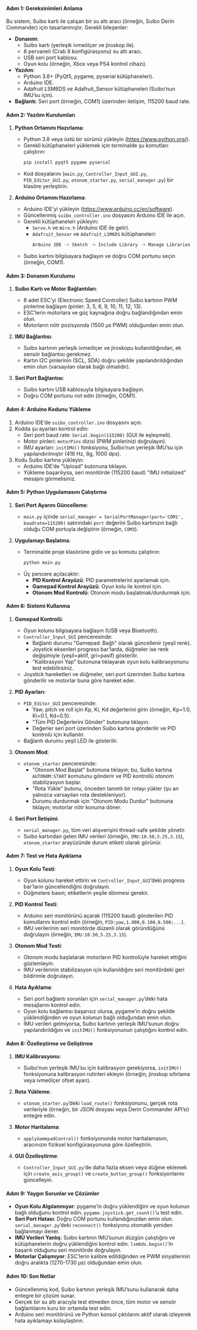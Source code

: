
#### **Adım 1: Gereksinimleri Anlama**
Bu sistem, Suibo kartı ile çalışan bir su altı aracı (örneğin, Suibo Derin Commander) için tasarlanmıştır. Gerekli bileşenler:
- **Donanım**:
  - Suibo kartı (yerleşik ivmeölçer ve jiroskop ile).
  - 8 pervaneli (Crab 8 konfigürasyonu) su altı aracı.
  - USB seri port kablosu.
  - Oyun kolu (örneğin, Xbox veya PS4 kontrol cihazı).
- **Yazılım**:
  - Python 3.8+ (PyQt5, pygame, pyserial kütüphaneleri).
  - Arduino IDE.
  - Adafruit LSM6DS ve Adafruit_Sensor kütüphaneleri (Suibo’nun IMU’su için).
- **Bağlantı**: Seri port (örneğin, COM1) üzerinden iletişim, 115200 baud rate.

#### **Adım 2: Yazılım Kurulumları**
1. **Python Ortamını Hazırlama**:
   - Python 3.8 veya üstü bir sürümü yükleyin (https://www.python.org/).
   - Gerekli kütüphaneleri yüklemek için terminalde şu komutları çalıştırın:
     ```bash
     pip install pyqt5 pygame pyserial
     ```
   - Kod dosyalarını (`main.py`, `Controller_Input_GUI.py`, `PID_Editor_GUI.py`, `otonom_starter.py`, `serial_manager.py`) bir klasöre yerleştirin.

2. **Arduino Ortamını Hazırlama**:
   - Arduino IDE’yi yükleyin (https://www.arduino.cc/en/software).
   - Güncellenmiş `suibo_controller.ino` dosyasını Arduino IDE ile açın.
   - Gerekli kütüphaneleri yükleyin:
     - `Servo.h` ve `Wire.h` (Arduino IDE ile gelir).
     - `Adafruit_Sensor` ve `Adafruit_LSM6DS` kütüphaneleri:
       ```bash
       Arduino IDE -> Sketch -> Include Library -> Manage Libraries -> "Adafruit LSM6DS" ve "Adafruit_Sensor" arat ve kur
       ```
   - Suibo kartını bilgisayara bağlayın ve doğru COM portunu seçin (örneğin, COM1).

#### **Adım 3: Donanım Kurulumu**
1. **Suibo Kartı ve Motor Bağlantıları**:
   - 8 adet ESC’yi (Electronic Speed Controller) Suibo kartının PWM pinlerine bağlayın (pinler: 3, 5, 6, 9, 10, 11, 12, 13).
   - ESC’lerin motorlara ve güç kaynağına doğru bağlandığından emin olun.
   - Motorların nötr pozisyonda (1500 µs PWM) olduğundan emin olun.

2. **IMU Bağlantısı**:
   - Suibo kartının yerleşik ivmeölçer ve jiroskopu kullanıldığından, ek sensör bağlantısı gerekmez.
   - Kartın I2C pinlerinin (SCL, SDA) doğru şekilde yapılandırıldığından emin olun (varsayılan olarak bağlı olmalıdır).

3. **Seri Port Bağlantısı**:
   - Suibo kartını USB kablosuyla bilgisayara bağlayın.
   - Doğru COM portunu not edin (örneğin, COM1).

#### **Adım 4: Arduino Kodunu Yükleme**
1. Arduino IDE’de `suibo_controller.ino` dosyasını açın.
2. Kodda şu ayarları kontrol edin:
   - Seri port baud rate: `Serial.begin(115200)` (GUI ile eşleşmeli).
   - Motor pinleri: `motorPins` dizisi (PWM pinlerinizi doğrulayın).
   - IMU ayarları: `initIMU()` fonksiyonu, Suibo’nun yerleşik IMU’su için yapılandırılmıştır (416 Hz, 8g, 1000 dps).
3. Kodu Suibo kartına yükleyin:
   - Arduino IDE’de "Upload" butonuna tıklayın.
   - Yükleme başarılıysa, seri monitörde (115200 baud) "IMU initialized" mesajını görmelisiniz.

#### **Adım 5: Python Uygulamasını Çalıştırma**
1. **Seri Port Ayarını Güncelleme**:
   - `main.py` içinde `serial_manager = SerialPortManager(port='COM1', baudrate=115200)` satırındaki `port` değerini Suibo kartınızın bağlı olduğu COM portuyla değiştirin (örneğin, `COM3`).

2. **Uygulamayı Başlatma**:
   - Terminalde proje klasörüne gidin ve şu komutu çalıştırın:
     ```bash
     python main.py
     ```
   - Üç pencere açılacaktır:
     - **PID Kontrol Arayüzü**: PID parametrelerini ayarlamak için.
     - **Gamepad Kontrol Arayüzü**: Oyun kolu ile kontrol için.
     - **Otonom Mod Kontrolü**: Otonom modu başlatmak/durdurmak için.

#### **Adım 6: Sistemi Kullanma**
1. **Gamepad Kontrolü**:
   - Oyun kolunu bilgisayara bağlayın (USB veya Bluetooth).
   - `Controller_Input_GUI` penceresinde:
     - Bağlantı durumu "Gamepad: Bağlı" olarak güncellenir (yeşil renk).
     - Joystick eksenleri progress bar’larda, düğmeler ise renk değişimiyle (yeşil=aktif, gri=pasif) gösterilir.
     - "Kalibrasyon Yap" butonuna tıklayarak oyun kolu kalibrasyonunu test edebilirsiniz.
   - Joystick hareketleri ve düğmeler, seri port üzerinden Suibo kartına gönderilir ve motorlar buna göre hareket eder.

2. **PID Ayarları**:
   - `PID_Editor_GUI` penceresinde:
     - Yaw, pitch ve roll için Kp, Ki, Kd değerlerini girin (örneğin, Kp=1.0, Ki=0.1, Kd=0.5).
     - "Tüm PID Değerlerini Gönder" butonuna tıklayın.
     - Değerler seri port üzerinden Suibo kartına gönderilir ve PID kontrolü için kullanılır.
   - Bağlantı durumu yeşil LED ile gösterilir.

3. **Otonom Mod**:
   - `otonom_starter` penceresinde:
     - "Otonom Mod Başlat" butonuna tıklayın; bu, Suibo kartına `AUTONOM:START` komutunu gönderir ve PID kontrollü otonom stabilizasyon başlar.
     - "Rota Yükle" butonu, önceden tanımlı bir rotayı yükler (şu an yalnızca varsayılan rota destekleniyor).
     - Durumu durdurmak için "Otonom Modu Durdur" butonuna tıklayın; motorlar nötr konuma döner.

4. **Seri Port İletişimi**:
   - `serial_manager.py`, tüm veri alışverişini thread-safe şekilde yönetir.
   - Suibo kartından gelen IMU verileri (örneğin, `IMU:10.50,5.25,3.15`), `otonom_starter` arayüzünde durum etiketi olarak görünür.

#### **Adım 7: Test ve Hata Ayıklama**
1. **Oyun Kolu Testi**:
   - Oyun kolunu hareket ettirin ve `Controller_Input_GUI`’deki progress bar’ların güncellendiğini doğrulayın.
   - Düğmelere basın; etiketlerin yeşile dönmesi gerekir.

2. **PID Kontrol Testi**:
   - Arduino seri monitörünü açarak (115200 baud) gönderilen PID komutlarını kontrol edin (örneğin, `PID:yaw,1.000,0.100,0.500;...`).
   - IMU verilerinin seri monitörde düzenli olarak göründüğünü doğrulayın (örneğin, `IMU:10.50,5.25,3.15`).

3. **Otonom Mod Testi**:
   - Otonom modu başlatarak motorların PID kontrolüyle hareket ettiğini gözlemleyin.
   - IMU verilerinin stabilizasyon için kullanıldığını seri monitördeki geri bildirimle doğrulayın.

4. **Hata Ayıklama**:
   - Seri port bağlantı sorunları için `serial_manager.py`’deki hata mesajlarını kontrol edin.
   - Oyun kolu bağlantısı başarısız olursa, pygame’in doğru şekilde yüklendiğinden ve oyun kolunun bağlı olduğundan emin olun.
   - IMU verileri gelmiyorsa, Suibo kartının yerleşik IMU’sunun doğru yapılandırıldığını ve `initIMU()` fonksiyonunun çalıştığını kontrol edin.

#### **Adım 8: Özelleştirme ve Geliştirme**
1. **IMU Kalibrasyonu**:
   - Suibo’nun yerleşik IMU’su için kalibrasyon gerekiyorsa, `initIMU()` fonksiyonuna kalibrasyon rutinleri ekleyin (örneğin, jiroskop sıfırlama veya ivmeölçer ofset ayarı).

2. **Rota Yükleme**:
   - `otonom_starter.py`’deki `load_route()` fonksiyonunu, gerçek rota verileriyle (örneğin, bir JSON dosyası veya Derin Commander API’si) entegre edin.

3. **Motor Haritalama**:
   - `applyGamepadControl()` fonksiyonunda motor haritalamasını, aracınızın fiziksel konfigürasyonuna göre özelleştirin.

4. **GUI Özelleştirme**:
   - `Controller_Input_GUI.py`’de daha fazla eksen veya düğme eklemek için `create_axis_group()` ve `create_button_group()` fonksiyonlarını güncelleyin.

#### **Adım 9: Yaygın Sorunlar ve Çözümler**
- **Oyun Kolu Algılanmıyor**: pygame’in doğru yüklendiğini ve oyun kolunun bağlı olduğunu kontrol edin. `pygame.joystick.get_count()`’u test edin.
- **Seri Port Hatası**: Doğru COM portunu kullandığınızdan emin olun. `serial_manager.py`’deki `reconnect()` fonksiyonu otomatik yeniden bağlanmayı dener.
- **IMU Verileri Yanlış**: Suibo kartının IMU’sunun düzgün çalıştığını ve kütüphanelerin doğru yüklendiğini kontrol edin. `lsm6ds.begin()`’in başarılı olduğunu seri monitörde doğrulayın.
- **Motorlar Çalışmıyor**: ESC’lerin kalibre edildiğinden ve PWM sinyallerinin doğru aralıkta (1270-1730 µs) olduğundan emin olun.

#### **Adım 10: Son Notlar**
- Güncellenmiş kod, Suibo kartının yerleşik IMU’sunu kullanarak daha entegre bir çözüm sunar.
- Gerçek bir su altı aracıyla test etmeden önce, tüm motor ve sensör bağlantılarını kuru bir ortamda test edin.
- Arduino seri monitörünü ve Python konsol çıktılarını aktif olarak izleyerek hata ayıklamayı kolaylaştırın.
